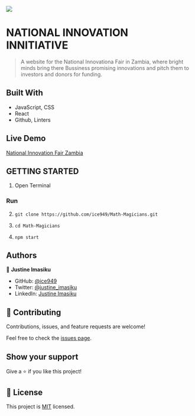 ![](https://img.shields.io/badge/Microverse-blueviolet)

# NATIONAL INNOVATION INNITIATIVE

> A website for the National Innovationa Fair in Zambia, where bright minds bring there Bussiness promising innovations and pitch them to investors and donors for funding.

## Built With

- JavaScript, CSS
- React
- Github, Linters

## Live Demo

[National Innovation Fair Zambia](https://ice949.github.io/First-Capstone/)

## GETTING STARTED

1. Open Terminal

### Run

2.  ```
    git clone https://github.com/ice949/Math-Magicians.git
    ```

3.  ```
    cd Math-Magicians
    ```

4.  ```
    npm start
    ```

## Authors

👤 **Justine Imasiku**

- GitHub: [@ice949](https://github.com/ice949)
- Twitter: [@justine_imasiku](https://twitter.com/justine_imasiku)
- LinkedIn: [Justine Imasiku](https://www.linkedin.com/in/justine-imasiku-7a25881a5/)

## 🤝 Contributing

Contributions, issues, and feature requests are welcome!

Feel free to check the [issues page](../../issues/).

## Show your support

Give a ⭐️ if you like this project!

## 📝 License

This project is [MIT](./MIT.md) licensed.
